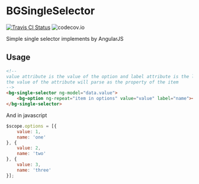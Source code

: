 # BGSingleSelector

[ ![Travis CI Status](https://travis-ci.org/GaojingComponent/BGSingleSelector.svg?branch=master)](https://travis-ci.org/GaojingComponent/BGSingleSelector)    ![codecov.io](https://codecov.io/github/GaojingComponent/BGSingleSelector/branch.svg?branch=master)

Simple single selector implements by AngularJS

## Usage
```html
<!--
value attribute is the value of the option and label attribute is the laleb to show when the option is selected,
the value of the attribute will parse as the property of the item
-->
<bg-single-selector ng-model="data.value">
    <bg-option ng-repeat="item in options" value="value" label="name"></bg-option>
</bg-single-selector>
```
And in javascript
```javascript
$scope.options = [{
    value: 1,
    name: 'one'
}, {
    value: 2,
    name: 'two'
}, {
    value: 3,
    name: 'three'
}];
```
